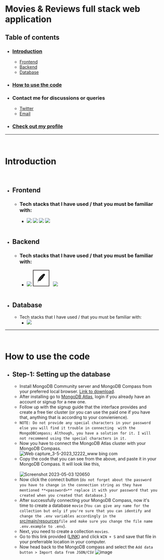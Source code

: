 # Movies & Reviews full stack web application

## Table of contents
- ### [Introduction](#introduction)
  - [Frontend](#frontend)
  - [Backend]()
  - [Database]()
- ### [How to use the code](#how-to-use-the-code-1)
- ### Contact me for discussions or queries
  - [Twitter](https://twitter.com/sharathlingams)
  - [Email](mailto:sharathprof1517@gmail.com)
- ### [Check out my profile](https://github.com/Sharath-1517)
<hr>
<br>

# Introduction
<br>

  - ## Frontend
    - ### Tech stacks that I have used / that you must be familiar with:<br>
      - [<img src="https://cdn.jsdelivr.net/gh/devicons/devicon/icons/html5/html5-original-wordmark.svg" height="50"/>](https://www.w3schools.com/html/) [<img src="https://cdn.jsdelivr.net/gh/devicons/devicon/icons/css3/css3-original-wordmark.svg" height="50"/>](https://www.w3schools.com/Css/) [<img src="https://cdn.jsdelivr.net/gh/devicons/devicon/icons/react/react-original-wordmark.svg" height="50"/>](https://react.dev/) [<img src="https://cdn.jsdelivr.net/gh/devicons/devicon/icons/javascript/javascript-original.svg" height="50"/>](https://developer.mozilla.org/en-US/docs/Web/javascript) <br><br>
  - ## Backend
    - ### Tech stacks that I have used / that you must be familiar with:<br>
      - [<img src="https://cdn.jsdelivr.net/gh/devicons/devicon/icons/java/java-original-wordmark.svg" height="50"/>](https://dev.java/learn/) [<img src="icons/maven.png" height="50" style="border: 2px solid #504B4B"/>](https://maven.apache.org/) &nbsp;&nbsp;[<img src="https://cdn.jsdelivr.net/gh/devicons/devicon/icons/spring/spring-original-wordmark.svg" height="50"/>](https://spring.io/projects/spring-boot) <br><br>
  - ## Database
    - Tech stacks that I have used / that you must be familiar with:<br>
      - [<img src="https://cdn.jsdelivr.net/gh/devicons/devicon/icons/mongodb/mongodb-original-wordmark.svg" height="50"/>](https://www.mongodb.com/docs/guides/)
<hr>
<br>

# How to use the code

  - ## Step-1: Setting up the database
    - Install MongoDB Community server and MongoDB Compass from your preferred local browser. [Link to download](https://fastdl.mongodb.org/windows/mongodb-windows-x86_64-6.0.5-signed.msi).
    - After installing go to [MongoDB Atlas](https://account.mongodb.com/account/login), login if you already have an account or signup for a new one.
    - Follow up with the signup guide that the interface provides and create a free tier cluster (or you can use the paid one if you have that, anything that is according to your convienience).
    - `NOTE: Do not provide any special characters in your password else you will find it trouble in connecting  with the MongoDBCompass; Although, you have a solution for it. I will not recommend using the special characters in it.`
    - Now you have to connect the MongoDB Atlas cluster with your MongoDB Compass.
    ![Web capture_3-5-2023_12222_www bing com](https://user-images.githubusercontent.com/111525679/235846283-d3d00b14-2e20-4cb0-9f6b-f367694f5b2f.jpeg)
    - Copy the code that you can see from the above, and paste it in your MongoDB Compass. It will look like this, <br><br>
    ![Screenshot 2023-05-03 120650](https://user-images.githubusercontent.com/111525679/235846789-ff3cd9e0-d2d6-41c2-bd2c-f0550dae5f06.png)
    - Now click the connect button (`do not forget about the password you have to change in the connection string as they have mentioned **<password>** replace it with your password that you created when you created that database.`)
    - After successfully connecting your MongoDB Compass, now it's time to create a database `movie` (`You can give any name for the collection but only if you're sure that you can identify and change the .env variables accordingly in the` [src/main/resources](https://github.com/Sharath-1517/movie-application/blob/main/movies/src/main/resources/.env.example)`file and make sure you change the file name .env.example to .env`).
    - Next, you need to create a collection `movies`.
    - Go to this link provided ([LINK](https://raw.githubusercontent.com/fhsinchy/movieist/master/_data/movies.json)) and click `WIN + S` and save that file in your preferrable location in your computer.
    - Now head back to the MongoDB compass and select the `Add data button > Import data from JSON/CSV` 
    ![image](https://user-images.githubusercontent.com/111525679/235850701-293370b0-9718-4127-abbe-a649a34baa9b.png)

